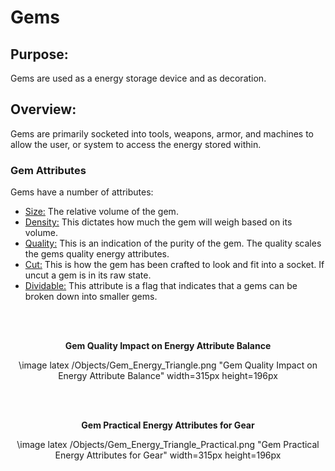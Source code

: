 # Gems
## Purpose:

Gems are used as a energy storage device and as decoration.


## Overview:

Gems are primarily socketed into tools, weapons, armor, and 
machines to allow the user, or system to access the energy stored within.



### Gem Attributes

Gems have a number of attributes:
- <u>Size:</u> The relative volume of the gem.
- <u>Density:</u> This dictates how much the gem will weigh based on its volume.
- <u>Quality:</u> This is an indication of the purity of the gem. The quality scales the gems quality energy attributes.
- <u>Cut:</u> This is how the gem has been crafted to look and fit into a socket. If uncut a gem is in its raw state.
- <u>Dividable:</u> This attribute is a flag that indicates that a gems can be broken down into smaller gems.

<div style="text-align: center;">
<br/><br/>

**Gem Quality Impact on Energy Attribute Balance**

\image latex /Objects/Gem_Energy_Triangle.png "Gem Quality Impact on Energy Attribute Balance" width=315px height=196px

<br/><br/>

**Gem Practical Energy Attributes for Gear**

\image latex /Objects/Gem_Energy_Triangle_Practical.png "Gem Practical Energy Attributes for Gear" width=315px height=196px

</div>
